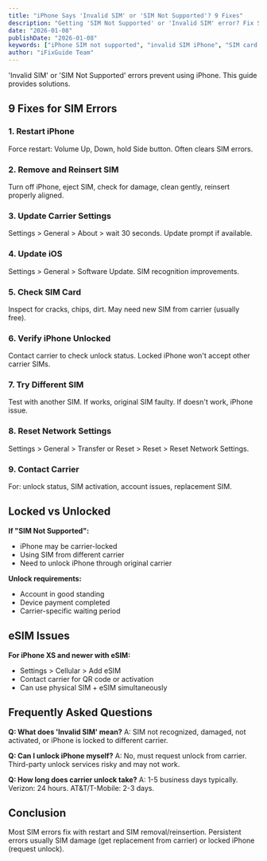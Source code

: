 ```yaml
---
title: "iPhone Says 'Invalid SIM' or 'SIM Not Supported'? 9 Fixes"
description: "Getting 'SIM Not Supported' or 'Invalid SIM' error? Fix SIM card issues and unlock iPhone with our guide."
date: "2026-01-08"
publishDate: "2026-01-08"
keywords: ["iPhone SIM not supported", "invalid SIM iPhone", "SIM card error", "fix SIM not supported", "unlock iPhone carrier"]
author: "iFixGuide Team"
---
```


'Invalid SIM' or 'SIM Not Supported' errors prevent using iPhone. This guide provides solutions.

## 9 Fixes for SIM Errors

### 1. Restart iPhone
Force restart: Volume Up, Down, hold Side button. Often clears SIM errors.

### 2. Remove and Reinsert SIM
Turn off iPhone, eject SIM, check for damage, clean gently, reinsert properly aligned.

### 3. Update Carrier Settings
Settings > General > About > wait 30 seconds. Update prompt if available.

### 4. Update iOS
Settings > General > Software Update. SIM recognition improvements.

### 5. Check SIM Card
Inspect for cracks, chips, dirt. May need new SIM from carrier (usually free).

### 6. Verify iPhone Unlocked
Contact carrier to check unlock status. Locked iPhone won't accept other carrier SIMs.

### 7. Try Different SIM
Test with another SIM. If works, original SIM faulty. If doesn't work, iPhone issue.

### 8. Reset Network Settings
Settings > General > Transfer or Reset > Reset > Reset Network Settings.

### 9. Contact Carrier
For: unlock status, SIM activation, account issues, replacement SIM.

## Locked vs Unlocked

**If "SIM Not Supported":**
- iPhone may be carrier-locked
- Using SIM from different carrier
- Need to unlock iPhone through original carrier

**Unlock requirements:**
- Account in good standing
- Device payment completed
- Carrier-specific waiting period

## eSIM Issues

**For iPhone XS and newer with eSIM:**
- Settings > Cellular > Add eSIM
- Contact carrier for QR code or activation
- Can use physical SIM + eSIM simultaneously

## Frequently Asked Questions

**Q: What does 'Invalid SIM' mean?**
A: SIM not recognized, damaged, not activated, or iPhone is locked to different carrier.

**Q: Can I unlock iPhone myself?**
A: No, must request unlock from carrier. Third-party unlock services risky and may not work.

**Q: How long does carrier unlock take?**
A: 1-5 business days typically. Verizon: 24 hours. AT&T/T-Mobile: 2-3 days.

## Conclusion
Most SIM errors fix with restart and SIM removal/reinsertion. Persistent errors usually SIM damage (get replacement from carrier) or locked iPhone (request unlock).
